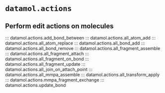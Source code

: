 # `datamol.actions`

## Perform edit actions on molecules

::: datamol.actions.add_bond_between
::: datamol.actions.all_atom_add
::: datamol.actions.all_atom_replace
::: datamol.actions.all_bond_add
::: datamol.actions.all_bond_remove
::: datamol.actions.all_fragment_assemble
::: datamol.actions.all_fragment_attach
::: datamol.actions.all_fragment_on_bond
::: datamol.actions.all_fragment_update
::: datamol.actions.all_join_on_attach_point
::: datamol.actions.all_mmpa_assemble
::: datamol.actions.all_transform_apply
::: datamol.actions.mmpa_fragment_exchange
::: datamol.actions.update_bond
